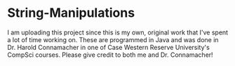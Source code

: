 # String-Manipulations
I am uploading this project since this is my own, original work that I've spent a lot of time working on. These are programmed in Java and was done in Dr. Harold Connamacher in one of Case Western Reserve University's CompSci courses. Please give credit to both me and Dr. Connamacher!
